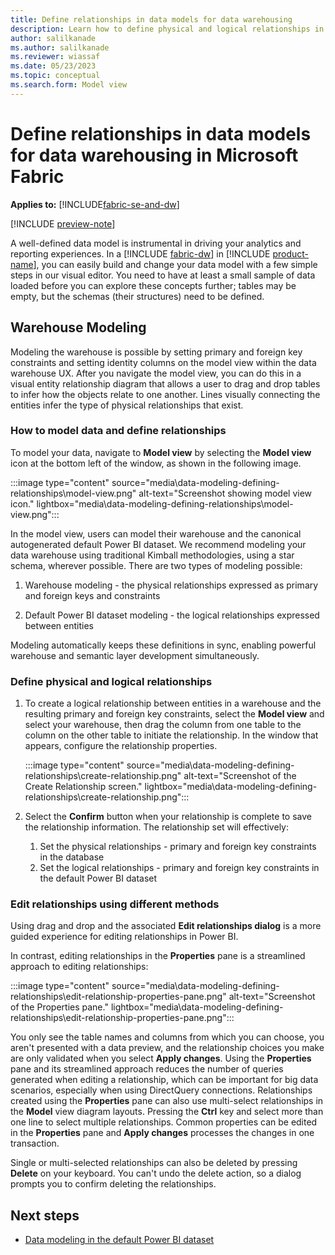 ```yaml
---
title: Define relationships in data models for data warehousing
description: Learn how to define physical and logical relationships in your data models for data warehousing in Microsoft Fabric.
author: salilkanade
ms.author: salilkanade
ms.reviewer: wiassaf
ms.date: 05/23/2023
ms.topic: conceptual
ms.search.form: Model view
---
```


# Define relationships in data models for data warehousing in Microsoft Fabric

**Applies to:** [!INCLUDE[fabric-se-and-dw](includes/applies-to-version/fabric-se-and-dw.md)]

[!INCLUDE [preview-note](../includes/preview-note.md)]

A well-defined data model is instrumental in driving your analytics and reporting experiences. In a [!INCLUDE [fabric-dw](includes/fabric-dw.md)] in [!INCLUDE [product-name](../includes/product-name.md)], you can easily build and change your data model with a few simple steps in our visual editor. You need to have at least a small sample of data loaded before you can explore these concepts further; tables may be empty, but the schemas (their structures) need to be defined.

## Warehouse Modeling

Modeling the warehouse is possible by setting primary and foreign key constraints and setting identity columns on the model view within the data warehouse UX. After you navigate the model view, you can do this in a visual entity relationship diagram that allows a user to drag and drop tables to infer how the objects relate to one another. Lines visually connecting the entities infer the type of physical relationships that exist.

### How to model data and define relationships

To model your data, navigate to **Model view** by selecting the **Model view** icon at the bottom left of the window, as shown in the following image.

:::image type="content" source="media\data-modeling-defining-relationships\model-view.png" alt-text="Screenshot showing model view icon." lightbox="media\data-modeling-defining-relationships\model-view.png":::

In the model view, users can model their warehouse and the canonical autogenerated default Power BI dataset. We recommend modeling your data warehouse using traditional Kimball methodologies, using a star schema, wherever possible. There are two types of modeling possible:

1. Warehouse modeling - the physical relationships expressed as primary and foreign keys and constraints

1. Default Power BI dataset modeling - the logical relationships expressed between entities

Modeling automatically keeps these definitions in sync, enabling powerful warehouse and semantic layer development simultaneously.

### Define physical and logical relationships

1. To create a logical relationship between entities in a warehouse and the resulting primary and foreign key constraints, select the **Model view** and select your warehouse, then drag the column from one table to the column on the other table to initiate the relationship. In the window that appears, configure the relationship properties.

   :::image type="content" source="media\data-modeling-defining-relationships\create-relationship.png" alt-text="Screenshot of the Create Relationship screen." lightbox="media\data-modeling-defining-relationships\create-relationship.png":::

1. Select the **Confirm** button when your relationship is complete to save the relationship information. The relationship set will effectively:
   1. Set the physical relationships - primary and foreign key constraints in the database
   1. Set the logical relationships - primary and foreign key constraints in the default Power BI dataset

### Edit relationships using different methods

Using drag and drop and the associated **Edit relationships dialog** is a more guided experience for editing relationships in Power BI.

In contrast, editing relationships in the **Properties** pane is a streamlined approach to editing relationships:

:::image type="content" source="media\data-modeling-defining-relationships\edit-relationship-properties-pane.png" alt-text="Screenshot of the Properties pane." lightbox="media\data-modeling-defining-relationships\edit-relationship-properties-pane.png":::

You only see the table names and columns from which you can choose, you aren't presented with a data preview, and the relationship choices you make are only validated when you select **Apply changes**. Using the **Properties** pane and its streamlined approach reduces the number of queries generated when editing a relationship, which can be important for big data scenarios, especially when using DirectQuery connections. Relationships created using the **Properties** pane can also use multi-select relationships in the **Model** view diagram layouts. Pressing the **Ctrl** key and select more than one line to select multiple relationships. Common properties can be edited in the **Properties** pane and **Apply changes** processes the changes in one transaction.

Single or multi-selected relationships can also be deleted by pressing **Delete** on your keyboard. You can't undo the delete action, so a dialog prompts you to confirm deleting the relationships.


## Next steps

- [Data modeling in the default Power BI dataset](model-default-power-bi-dataset.md)
